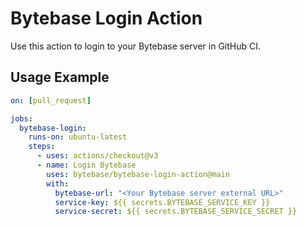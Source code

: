 # Bytebase Login Action

Use this action to login to your Bytebase server in GitHub CI.

## Usage Example

```yml
on: [pull_request]

jobs:
  bytebase-login:
    runs-on: ubuntu-latest
    steps:
      - uses: actions/checkout@v3
      - name: Login Bytebase
        uses: bytebase/bytebase-login-action@main
        with:
          bytebase-url: "<Your Bytebase server external URL>"
          service-key: ${{ secrets.BYTEBASE_SERVICE_KEY }}
          service-secret: ${{ secrets.BYTEBASE_SERVICE_SECRET }}
```
